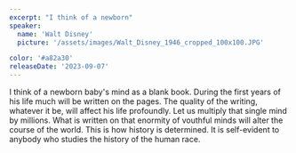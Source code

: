 ```yaml
---
excerpt: "I think of a newborn"
speaker:
  name: 'Walt Disney'
  picture: '/assets/images/Walt_Disney_1946_cropped_100x100.JPG'

color: '#a82a30'
releaseDate: '2023-09-07'
---
```

I think of a newborn baby's mind as a blank book. During the first years of his life much will be written on the pages. The quality of the writing, whatever it be, will affect his life profoundly. Let us multiply that single mind by millions. What is written on that enormity of vouthful minds will alter the course of the world. This is how history is determined. It is self-evident to anybody who studies the history of the human race.
